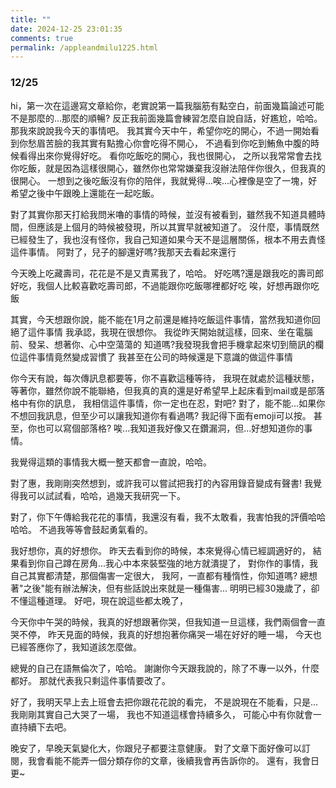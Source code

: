 ```yaml
---
title: ""
date: 2024-12-25 23:01:35
comments: true
permalink: /appleandmilu1225.html
---
```

### 12/25
hi，第一次在這邊寫文章給你，老實說第一篇我腦筋有點空白，前面幾篇論述可能不是那麼的...那麼的順暢?
反正我前面幾篇會練習怎麼自說自話，好尷尬，哈哈。
那我來說說我今天的事情吧。
我其實今天中午，希望你吃的開心，不過一開始看到你愁眉苦臉的我其實有點擔心你會吃得不開心，
不過看到你吃到鮪魚中腹的時候看得出來你覺得好吃。
看你吃飯吃的開心，我也很開心，
之所以我常常會去找你吃飯，就是因為這樣很開心，雖然你也常常嫌棄我沒辦法陪伴你很久，但我真的很開心。
一想到之後吃飯沒有你的陪伴，我就覺得...唉...心裡像是空了一塊，好希望之後中午跟晚上還能在一起吃飯。

對了其實你那天打給我問米嚕的事情的時候，並沒有被看到，雖然我不知道具體時間，但應該是上個月的時候被發現，所以其實早就被知道了。
沒什麼，事情既然已經發生了，我也沒有怪你，我自己知道如果今天不是這層關係，根本不用去責怪這件事情。
阿對了，兒子的腳還好嗎?我那天去看起來還行

今天晚上吃藏壽司，花花是不是又責罵我了，哈哈。
好吃嗎?還是跟我吃的壽司郎好吃，我個人比較喜歡吃壽司郎，不過能跟你吃飯哪裡都好吃
唉，好想再跟你吃飯

其實，今天想跟你說，能不能在1月之前還是維持吃飯這件事情，當然我知道你回絕了這件事情
我承認，我現在很想你。
我從昨天開始就這樣，回來、坐在電腦前、發呆、想著你、心中空蕩蕩的
知道嗎?我發現我會把手機拿起來切到簡訊的欄位這件事情竟然變成習慣了
我甚至在公司的時候還是下意識的做這件事情

你今天有說，每次傳訊息都要等，你不喜歡這種等待，
我現在就處於這種狀態，等著你，雖然你說不能聯絡，但我真的真的還是好希望早上起床看到mail或是部落格中有你的訊息，
我相信這件事情，你一定也在忍，對吧?
對了，能不能...如果你不想回我訊息，但至少可以讓我知道你有看過嗎? 我記得下面有emoji可以按。
甚至，你也可以寫個部落格?
唉...我知道我好像又在鑽漏洞，但...好想知道你的事情。

我覺得這類的事情我大概一整天都會一直說，哈哈。

對了惠，我剛剛突然想到，或許我可以嘗試把我打的內容用錄音變成有聲書!
我覺得我可以試試看，哈哈，過幾天我研究一下。

對了，你下午傳給我花花的事情，我還沒有看，我不太敢看，我害怕我的評價哈哈哈哈。
不過我等等會鼓起勇氣看的。

我好想你，真的好想你。
昨天去看到你的時候，本來覺得心情已經調適好的，
結果看到你自己蹲在房角...我心中本來裝堅強的地方就潰提了，
對你作的事情，我自己其實都清楚，那個傷害一定很大，
我阿，一直都有種惰性，你知道嗎?
總想著"之後"能有辦法解決，但有些話說出來就是一種傷害...
明明已經30幾歲了，卻不懂這種道理。
好吧，現在說這些都太晚了，

今天你中午哭的時候，我真的好想跟著你哭，但我知道一旦這樣，我們兩個會一直哭不停，
昨天見面的時候，我真的好想抱著你痛哭一場在好好的睡一場，
今天也已經答應你了，我知道該怎麼做。


總覺的自己在語無倫次了，哈哈。
謝謝你今天跟我說的，除了不專一以外，什麼都好。
那就代表我只剩這件事情要改了。

好了，我明天早上去上班會去把你跟花花說的看完，
不是說現在不能看，只是...我剛剛其實自己大哭了一場，
我也不知道這樣會持續多久，
可能心中有你就會一直持續下去吧。

晚安了，早晚天氣變化大，你跟兒子都要注意健康。
對了文章下面好像可以訂閱，我會看能不能弄一個分類存你的文章，後續我會再告訴你的。
還有，我會日更~